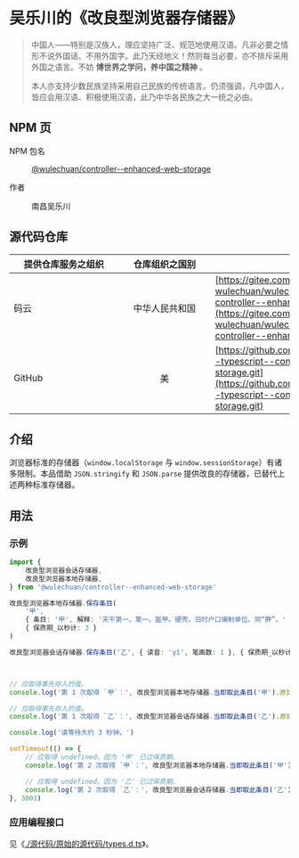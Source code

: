 # 吴乐川的《改良型浏览器存储器》


<link rel="stylesheet" href="./node_modules/@wulechuan/css-stylus-markdown-themes/源代码/发布的源代码/文章排版与配色方案集/层叠样式表/wulechuan-styles-for-html-via-markdown--vscode.default.min.css">



> 中国人——特别是汉族人，理应坚持广泛、规范地使用汉语。凡非必要之情形不说外国话、不用外国字。此乃天经地义！然则每当必要，亦不排斥采用外国之语言。不妨 **博世界之学问，养中国之精神** 。
>
> 本人亦支持少数民族坚持采用自己民族的传统语言。仍须强调，凡中国人，皆应会用汉语、积极使用汉语，此乃中华各民族之大一统之必由。





## NPM 页

<dl>
<dt>NPM 包名</dt>
<dd>

[@wulechuan/controller--enhanced-web-storage](https://www.npmjs.com/package/@wulechuan/controller--enhanced-web-storage)

</dd>
<dt>作者</dt>
<dd><p>南昌吴乐川</p></dd>
</dl>




## 源代码仓库

| <span style="display:inline-block;width:180px;">提供仓库服务之组织</span> | <span style="display:inline-block;width:150px;">仓库组织之国别</span> | 仓库地址 |
| ------------- | :----------: | ------- |
| 码云           | 中华人民共和国 | [https://gitee.com/nanchang-wulechuan/wulechuan--typescript--controller--enhanced-web-storage.git](https://gitee.com/nanchang-wulechuan/wulechuan--typescript--controller--enhanced-web-storage.git) |
| GitHub         | 美           | [https://github.com/wulechuan/wulechuan--typescript--controller--enhanced-web-storage.git](https://github.com/wulechuan/wulechuan--typescript--controller--enhanced-web-storage.git) |


## 介绍

浏览器标准的存储器（`window.localStorage` 与 `window.sessionStorage`）有诸多限制。本品借助 `JSON.stringify` 和 `JSON.parse` 提供改良的存储器，已替代上述两种标准存储器。


## 用法

### 示例

```ts
import {
    改良型浏览器会话存储器,
    改良型浏览器本地存储器,
} from '@wulechuan/controller--enhanced-web-storage'

改良型浏览器本地存储器.保存条目(
    '甲',
    { 条目: '甲', 解释: '天干第一。第一。盔甲。硬壳。旧时户口编制单位。同“胛”。' },
    { 保质期_以秒计: 3 }
)

改良型浏览器会话存储器.保存条目('乙', { 读音: 'yǐ', 笔画数: 1 }, { 保质期_以秒计: 3 })



// 应取得事先存入的值。
console.log('第 1 次取得 `甲`：', 改良型浏览器本地存储器.当即取此条目('甲').原始值)

// 应取得事先存入的值。
console.log('第 1 次取得 `乙`：', 改良型浏览器会话存储器.当即取此条目('乙').原始值)

console.log('请等待大约 3 秒钟。')

setTimeout(() => {
    // 应取得 undefined。因为 '甲' 已过保质期。
    console.log('第 2 次取得 `甲`：', 改良型浏览器本地存储器.当即取此条目('甲').原始值)

    // 应取得 undefined。因为 '乙' 已过保质期。
    console.log('第 2 次取得 `乙`：', 改良型浏览器会话存储器.当即取此条目('乙').原始值)
}, 3001)
```

### 应用编程接口

见《[./源代码/原始的源代码/types.d.ts](./源代码/原始的源代码/types.d.ts)》。
